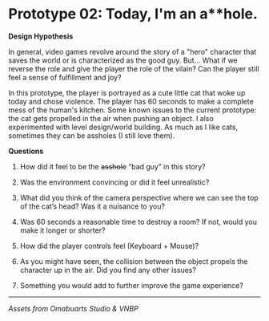 # Prototype 02: Today, I'm an a**hole.
**Design Hypothesis**

In general, video games revolve around the story of a "hero" character that saves the world or is characterized as the good guy. But… What if we reverse the role and give the player the role of the vilain? Can the player still feel a sense of fulfillment and joy?

In this prototype, the player is portrayed as a cute little cat that woke up today and chose violence. The player has 60 seconds to make a complete mess of the human's kitchen. Some known issues to the current prototype: the cat gets propelled in the air when pushing an object. I also experimented with level design/world building. As much as I like cats, sometimes they can be assholes (I still love them).

**Questions**  

1. How did it feel to be the ~~asshole~~ “bad guy” in this story?

2. Was the environment convincing or did it feel unrealistic?

3. What did you think of the camera perspective where we can see the top of the cat’s head? Was it a nuisance to you?

4. Was 60 seconds a reasonable time to destroy a room? If not, would you make it longer or shorter?

5. How did the player controls feel (Keyboard + Mouse)? 

6. As you might have seen, the collision between the object propels the character up in the air. Did you find any other issues?

7. Something you would add to further improve the game experience?

---
*Assets from Omabuarts Studio & VNBP*
